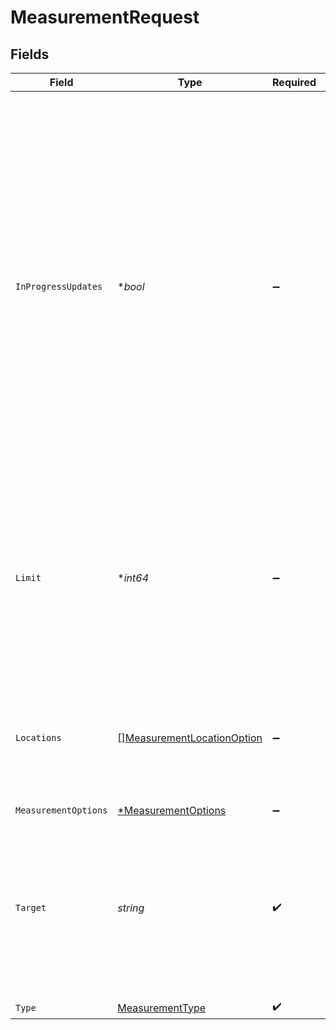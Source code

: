 # MeasurementRequest


## Fields

| Field                                                                                                                                                                                                                                                                                                                                                                                  | Type                                                                                                                                                                                                                                                                                                                                                                                   | Required                                                                                                                                                                                                                                                                                                                                                                               | Description                                                                                                                                                                                                                                                                                                                                                                            |
| -------------------------------------------------------------------------------------------------------------------------------------------------------------------------------------------------------------------------------------------------------------------------------------------------------------------------------------------------------------------------------------- | -------------------------------------------------------------------------------------------------------------------------------------------------------------------------------------------------------------------------------------------------------------------------------------------------------------------------------------------------------------------------------------- | -------------------------------------------------------------------------------------------------------------------------------------------------------------------------------------------------------------------------------------------------------------------------------------------------------------------------------------------------------------------------------------- | -------------------------------------------------------------------------------------------------------------------------------------------------------------------------------------------------------------------------------------------------------------------------------------------------------------------------------------------------------------------------------------- |
| `InProgressUpdates`                                                                                                                                                                                                                                                                                                                                                                    | **bool*                                                                                                                                                                                                                                                                                                                                                                                | :heavy_minus_sign:                                                                                                                                                                                                                                                                                                                                                                     | Specifies if the results of the measurement should be updated while being in progress.<br/>If `false`, results are populated to the measurement object only after the test finishes.<br/>If `true`, partial results are returned as soon as they are available and can be presented to the user in real-time.<br/>Note that only the top 5 tests from the results array will update in real-time.<br/> |
| `Limit`                                                                                                                                                                                                                                                                                                                                                                                | **int64*                                                                                                                                                                                                                                                                                                                                                                               | :heavy_minus_sign:                                                                                                                                                                                                                                                                                                                                                                     | Specifies the maximum number of probes that run the measurement.<br/>The result count might be lower if there aren't enough probes available in the specified locations.<br/>                                                                                                                                                                                                          |
| `Locations`                                                                                                                                                                                                                                                                                                                                                                            | [][MeasurementLocationOption](../../models/shared/measurementlocationoption.md)                                                                                                                                                                                                                                                                                                        | :heavy_minus_sign:                                                                                                                                                                                                                                                                                                                                                                     | An array of locations from which to run the measurement.<br/>Each object specifies a location using one or multiple keys.<br/>                                                                                                                                                                                                                                                         |
| `MeasurementOptions`                                                                                                                                                                                                                                                                                                                                                                   | [*MeasurementOptions](../../models/shared/measurementoptions.md)                                                                                                                                                                                                                                                                                                                       | :heavy_minus_sign:                                                                                                                                                                                                                                                                                                                                                                     | N/A                                                                                                                                                                                                                                                                                                                                                                                    |
| `Target`                                                                                                                                                                                                                                                                                                                                                                               | *string*                                                                                                                                                                                                                                                                                                                                                                               | :heavy_check_mark:                                                                                                                                                                                                                                                                                                                                                                     | A public endpoint on which the measurement is executed.<br/>Typically a hostname or an IPv4 address. The exact format depends on the measurement type.<br/>                                                                                                                                                                                                                            |
| `Type`                                                                                                                                                                                                                                                                                                                                                                                 | [MeasurementType](../../models/shared/measurementtype.md)                                                                                                                                                                                                                                                                                                                              | :heavy_check_mark:                                                                                                                                                                                                                                                                                                                                                                     | N/A                                                                                                                                                                                                                                                                                                                                                                                    |